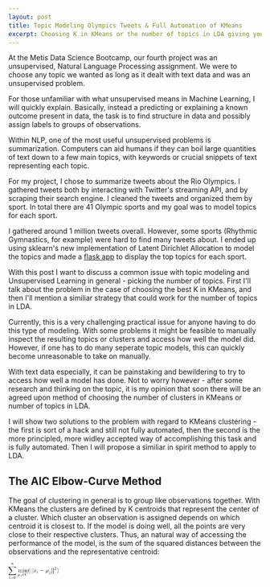 ```yaml
---
layout: post
title: Topic Modeling Olympics Tweets & Full Automation of KMeans
excerpt: Choosing K in KMeans or the number of topics in LDA giving you a headache? Not to worry. There are solutions.
---
```


<style type="text/css">
.box
{
  border-width: 2px;
  border-color: #000000;
  border-style: solid;
  padding:1px;
  margin-left: auto;
  margin-right: auto;
}

.center-text
{
  text-align:center;
  margin-left: auto;
  margin-right: auto;
  width: 200;
}

.smallpic1
{
  height: 20px;
  width: 20px;
  margin-left: auto;
  margin-right: auto;
}

.medpic1
{
  height: 200px;
  margin-left: auto;
  margin-right: auto;
}

.center {
  display: inline-block;
  text-align: center;
  width: 100px;
}

.centerImage
{
text-align:center;
display:block;
}

</style>


At the Metis Data Science Bootcamp, our fourth project was an unsupervised, Natural Language Processing assignment. We were to choose any topic we wanted as long as it dealt with text data and was an unsupervised problem.

For those unfamiliar with what unsupervised means in Machine Learning, I will quickly explain. Basically, instead a predicting or explaining a known outcome present in data, the task is to find structure in data and possibly assign labels to groups of observations.

Within NLP, one of the most useful unsupervised problems is summarization. Computers can aid humans if they can boil large quantities of text down to a few main topics, with keywords or crucial snippets of text representing each topic.

For my project, I chose to summarize tweets about the Rio Olympics. I gathered tweets both by interacting with Twitter's streaming API, and by scraping their search engine. I cleaned the tweets and organized them by sport. In total there are 41 Olympic sports and my goal was to model topics for each sport.

I gathered around 1 million tweets overall. However, some sports (Rhythmic Gymnastics, for example) were hard to find many tweets about. I ended up using sklearn's new implementation of Latent Dirichlet Allocation to model the topics and made a [flask app](https://twitter-olympics-topics.herokuapp.com) to display the top topics for each sport.

With this post I want to discuss a common issue with topic modeling and Unsupervised Learning in general - picking the number of topics. First I'll talk about the problem in the case of choosing the best K in KMeans, and then I'll mention a similiar strategy that could work for the number of topics in LDA.

Currently, this is a very challenging practical issue for anyone having to do this type of modeling. With some problems it might be feasible to manually inspect the resulting topics or clusters and access how well the model did. However, if one has to do many seperate topic models, this can quickly become unreasonable to take on manually.

With text data especially, it can be painstaking and bewildering to try to access how well a model has done. Not to worry however - after some research and thinking on the topic, it is my opinion that soon there will be an agreed upon method of choosing the number of clusters in KMeans or number of topics in LDA.

I will show two solutions to the problem with regard to KMeans clustering - the first is sort of a hack and still not fully automated, then the second is the more principled, more widley accepted way of accomplishing this task and is fully automated. Then I will propose a similiar in spirit method to apply to LDA.

## The AIC Elbow-Curve Method

The goal of clustering in general is to group like observations together. With KMeans the clusters are defined by K centroids that represent the center of a cluster. Which cluster an observation is assigned depends on which centroid it is closest to. If the model is doing well, all the points are very close to their respective clusters. Thus, an natural way of accessing the performance of the model, is the sum of the squared distances between the observations and the representative centroid:

<smallpic1><img src="/images/OlympicKMeans/pic.gif" alt="" width="100"></smallpic1>



  
